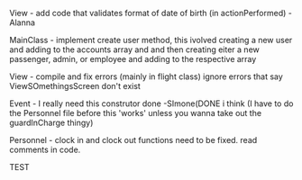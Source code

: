 View - add code that validates format of date of birth (in actionPerformed) - Alanna

MainClass - implement create user method, this ivolved creating a new user and adding to the accounts array and and then creating eiter a new passenger, admin, or employee and adding to the respective array

View - compile and fix errors (mainly in flight class) ignore errors that say ViewSOmethingsScreen don't exist

Event - I really need this construtor done -SImone(DONE i think (I have to do the Personnel file before this 'works' unless you wanna take out the guardInCharge thingy) 

Personnel - clock in and clock out functions need to be fixed. read comments in code.

TEST
